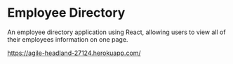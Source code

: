 # Employee Directory
An employee directory application using React, allowing users to view all of their employees information on one page. 
<br>

https://agile-headland-27124.herokuapp.com/